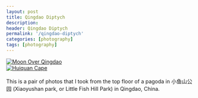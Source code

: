 ```yaml
---
layout: post
title: Qingdao Diptych
description: 
header: Qingdao Diptych
permalink: '/qingdao-diptych'
categories: [photography]
tags: [photography]
---
```


<div class="diptychl">
<a href="https://www.flickr.com/photos/ss9679/44647184712/"
	title="Moon Over Qingdao">
<img src="https://farm2.staticflickr.com/1866/44647184712_8eae88c304_b.jpg"
	alt="Moon Over Qingdao"></a>
</div>

<div class="diptychr">
<a href="https://www.flickr.com/photos/ss9679/44711556062/"
	title="Huiquan Cape">
<img src="https://farm2.staticflickr.com/1886/44711556062_b55c427684_b.jpg"
	alt="Huiquan Cape"></a>
</div>
<br>
This is a pair of photos that I took from the top floor of a pagoda in
&#23567;&#40060;&#23665;&#20844;&#22253; (Xiaoyushan park, or Little Fish Hill
Park) in Qingdao, China.
